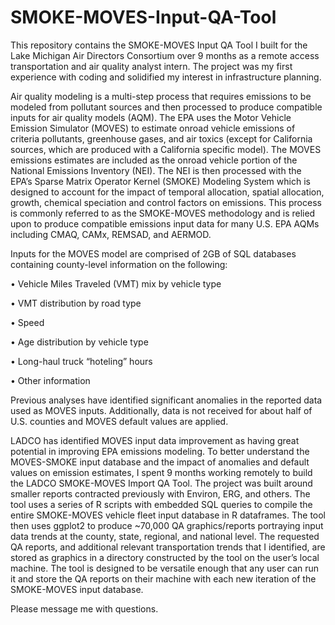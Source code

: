 # SMOKE-MOVES-Input-QA-Tool
This repository contains the SMOKE-MOVES Input QA Tool I built for the Lake Michigan Air Directors Consortium over 9 months 
as a remote access transportation and air quality analyst intern.  The project was my first experience with coding and solidified my interest in infrastructure planning.

Air quality modeling is a multi-step process that requires emissions to be modeled from pollutant sources and then processed 
to produce compatible inputs for air quality models (AQM). The EPA uses the Motor Vehicle Emission Simulator (MOVES) to 
estimate onroad vehicle emissions of criteria pollutants, greenhouse gases, and air toxics (except for California sources, 
which are produced with a California specific model).  The MOVES emissions estimates are included as the onroad vehicle 
portion of the National Emissions Inventory (NEI).  The NEI is then processed with the EPA’s Sparse Matrix Operator Kernel 
(SMOKE) Modeling System which is designed to account for the impact of temporal allocation, spatial allocation, growth, 
chemical speciation and control factors on emissions.  This process is commonly referred to as the SMOKE-MOVES methodology
and is relied upon to produce compatible emissions input data for many U.S. EPA AQMs including CMAQ, CAMx, REMSAD, and AERMOD.

Inputs for the MOVES model are comprised of 2GB of SQL databases containing county-level information on the following:

•	Vehicle Miles Traveled (VMT) mix by vehicle type

•	VMT distribution by road type

•	Speed

•	Age distribution by vehicle type

•	Long-haul truck “hoteling” hours

•	Other information

Previous analyses have identified significant anomalies in the reported data used as MOVES inputs.  Additionally, data is not 
received for about half of U.S. counties and MOVES default values are applied.  

LADCO has identified MOVES input data improvement as having great potential in improving EPA emissions modeling.  To better 
understand the MOVES-SMOKE input database and the impact of anomalies and default values on emission estimates, I spent 9 months 
working remotely to build the LADCO SMOKE-MOVES Import QA Tool.  The project was built around smaller reports contracted 
previously with Environ, ERG, and others.  The tool uses a series of R scripts with embedded SQL queries to compile the entire 
SMOKE-MOVES vehicle fleet input database in R dataframes.  The tool then uses ggplot2 to produce ~70,000 QA graphics/reports portraying input data trends at the county, state, regional, and national level.  The requested QA reports, and additional relevant 
transportation trends that I identified, are stored as graphics in a directory constructed by the tool on the user’s local 
machine.  The tool is designed to be versatile enough that any user can run it and store the QA reports on their machine with 
each new iteration of the SMOKE-MOVES input database.

Please message me with questions.

